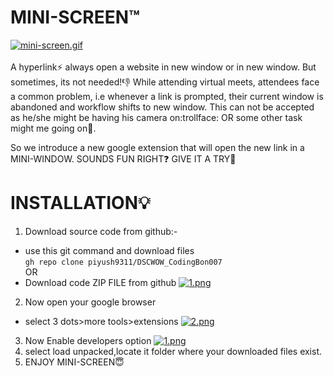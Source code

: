 # MINI-SCREEN™️
[![mini-screen.gif](https://i.postimg.cc/23pQzZcC/mini-screen.gif)](https://postimg.cc/ZvcBHCzQ)
<br></br>
A hyperlink:zap: always open a website in new window or in new window. But sometimes, its not needed!:thumbsdown: While attending virtual meets, attendees face a common problem, i.e whenever a link is prompted, their current window is abandoned and workflow shifts to new window. This can not be accepted as he/she might be having his camera on:trollface: OR some other task might me going on:eyes:.

So we introduce a new google extension that will open the new link in a MINI-WINDOW.
SOUNDS FUN RIGHT:question: GIVE IT A TRY:star2:

# INSTALLATION:bulb:
1. Download source code from github:-
* use this git command and download files<br>
`gh repo clone piyush9311/DSCWOW_CodingBon007`
<br>OR </br>
* Download code ZIP FILE from github
[![1.png](https://i.postimg.cc/8ztWj9sF/1.png)](https://postimg.cc/75JbRB3D)

2. Now open your google browser
* select 3 dots>more tools>extensions
[![2.png](https://i.postimg.cc/W1BV6bdx/2.png)](https://postimg.cc/hX1NKnb0)
3. Now Enable developers option
[![1.png](https://i.postimg.cc/4yfHf1Zv/1.png)](https://postimg.cc/34qx9mkW)
4. select load unpacked,locate it folder where your downloaded files exist.
5. ENJOY MINI-SCREEN:innocent:
